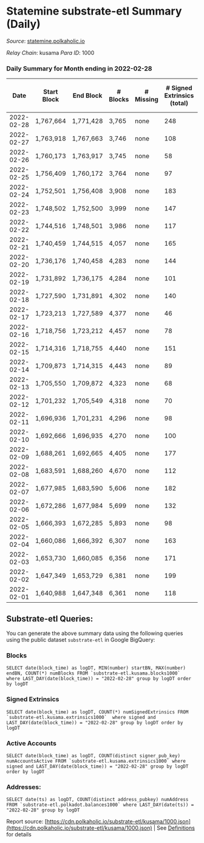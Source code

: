 # Statemine substrate-etl Summary (Daily)

_Source_: [statemine.polkaholic.io](https://statemine.polkaholic.io)

*Relay Chain*: kusama
*Para ID*: 1000



### Daily Summary for Month ending in 2022-02-28


| Date | Start Block | End Block | # Blocks | # Missing | # Signed Extrinsics (total) | # Active Accounts | # Addresses with Balances | # Events | # Transfers | # XCM Transfers In | # XCM Transfers Out |
| ---- | ----------- | --------- | -------- | --------- | --------------------------- | ----------------- | ------------------------- | -------- | ----------- | ------------------ | ------------------- |
| 2022-02-28 | 1,767,664 | 1,771,428 | 3,765 | none  | 248 | 25 | 20,895 | 10,115 | 1,631 ($214,792.20) | 13 ($104.22) | 8 ($559,586.45) |
| 2022-02-27 | 1,763,918 | 1,767,663 | 3,746 | none  | 108 | 30 | 20,869 | 9,573 | 1,550 ($759,192.88) | 19 ($228.18) | 18 ($22,152.09) |
| 2022-02-26 | 1,760,173 | 1,763,917 | 3,745 | none  | 58 | 27 | 20,847 | 8,703 | 938 ($372,796.42) | 9 ($56.49) | 9 ($16,259.81) |
| 2022-02-25 | 1,756,409 | 1,760,172 | 3,764 | none  | 97 | 40 | 20,837 | 15,066 | 2,632 ($542,659.56) | 12 ($537.00) | 15 ($45,529.72) |
| 2022-02-24 | 1,752,501 | 1,756,408 | 3,908 | none  | 183 | 54 |  | 17,749 | 2,292 ($494,739.29) | 24 ($2,447.63) | 28 ($58,440.71) |
| 2022-02-23 | 1,748,502 | 1,752,500 | 3,999 | none  | 147 | 64 | 19,553 | 10,679 | 1,945 ($145,333.53) | 19 ($996.96) | 21 ($55,402.90) |
| 2022-02-22 | 1,744,516 | 1,748,501 | 3,986 | none  | 117 | 53 | 19,524 | 10,196 | 1,709 ($144,705.53) | 9 ($180.88) | 23 ($39,003.44) |
| 2022-02-21 | 1,740,459 | 1,744,515 | 4,057 | none  | 165 | 54 | 19,506 | 10,631 | 1,827 ($305,280.62) | 16 ($2,954.72) | 19 ($123,338.63) |
| 2022-02-20 | 1,736,176 | 1,740,458 | 4,283 | none  | 144 | 64 | 19,488 | 10,950 | 1,740 ($248,385.48) | 17 ($95.61) | 23 ($93,617.24) |
| 2022-02-19 | 1,731,892 | 1,736,175 | 4,284 | none  | 101 | 43 | 19,469 | 10,531 | 1,491 ($97,356.83) | 12 ($66.08) | 27 ($42,075.57) |
| 2022-02-18 | 1,727,590 | 1,731,891 | 4,302 | none  | 140 | 50 | 19,454 | 11,255 | 1,928 ($135,914.80) | 20 ($456.19) | 27 ($79,804.20) |
| 2022-02-17 | 1,723,213 | 1,727,589 | 4,377 | none  | 46 | 19 |  | 9,783 | 794 ($10,760.48) | 5 ($2,677.28) | 9 ($36,618.55) |
| 2022-02-16 | 1,718,756 | 1,723,212 | 4,457 | none  | 78 | 29 | 19,412 | 10,776 | 1,401 ($5,590.08) | 17 ($8,715.24) | 6 ($1,928.11) |
| 2022-02-15 | 1,714,316 | 1,718,755 | 4,440 | none  | 151 | 39 | 19,384 | 12,669 | 1,883 ($2,395.34) | 6 ($207.94) | 7 ($22.99) |
| 2022-02-14 | 1,709,873 | 1,714,315 | 4,443 | none  | 89 | 21 | 19,160 | 10,561 | 1,150 ($36,140.06) | 4 ($7.50) |   |
| 2022-02-13 | 1,705,550 | 1,709,872 | 4,323 | none  | 68 | 25 | 19,145 | 10,184 | 1,165 ($29,781.34) | 3 ($20.31) |   |
| 2022-02-12 | 1,701,232 | 1,705,549 | 4,318 | none  | 70 | 29 | 19,126 | 10,352 | 1,299 ($128,427.71) | 12 ($152.56) |   |
| 2022-02-11 | 1,696,936 | 1,701,231 | 4,296 | none  | 98 | 47 | 19,110 | 10,700 | 1,529 ($83,321.37) | 12 ($87.22) |   |
| 2022-02-10 | 1,692,666 | 1,696,935 | 4,270 | none  | 100 | 39 | 19,102 | 10,528 | 1,439 ($39,150.36) | 11 ($9,867.43) |   |
| 2022-02-09 | 1,688,261 | 1,692,665 | 4,405 | none  | 177 | 60 | 19,082 | 12,100 | 2,237 ($232,208.52) | 29 ($172.00) |   |
| 2022-02-08 | 1,683,591 | 1,688,260 | 4,670 | none  | 112 | 38 | 19,058 | 11,679 | 1,630 ($280,782.81) | 24 ($554.23) |   |
| 2022-02-07 | 1,677,985 | 1,683,590 | 5,606 | none  | 182 | 46 | 19,031 | 14,507 | 2,381 ($124,351.92) | 11 ($2,150.78) |   |
| 2022-02-06 | 1,672,286 | 1,677,984 | 5,699 | none  | 132 | 52 | 19,005 | 14,173 | 2,044 ($33,724.46) | 10 ($41.18) |   |
| 2022-02-05 | 1,666,393 | 1,672,285 | 5,893 | none  | 98 | 47 | 18,986 | 14,055 | 1,707 ($114,558.37) | 17 ($84.10) |   |
| 2022-02-04 | 1,660,086 | 1,666,392 | 6,307 | none  | 163 | 47 | 18,966 | 15,843 | 2,307 ($252,241.37) | 15 ($258.99) | 5 ($7,468.31) |
| 2022-02-03 | 1,653,730 | 1,660,085 | 6,356 | none  | 171 | 56 | 18,937 | 16,063 | 2,356 ($62,078.37) | 25 ($208.47) |   |
| 2022-02-02 | 1,647,349 | 1,653,729 | 6,381 | none  | 199 | 66 | 18,907 | 16,708 | 2,817 ($464,562.27) | 29 ($1,048.35) |   |
| 2022-02-01 | 1,640,988 | 1,647,348 | 6,361 | none  | 118 | 45 | 18,879 | 15,378 | 1,965 ($312,513.94) | 26 ($181.84) |   |

## Substrate-etl Queries:
You can generate the above summary data using the following queries using the public dataset `substrate-etl` in Google BigQuery:


### Blocks
```
SELECT date(block_time) as logDT, MIN(number) startBN, MAX(number) endBN, COUNT(*) numBlocks FROM `substrate-etl.kusama.blocks1000`  where LAST_DAY(date(block_time)) = "2022-02-28" group by logDT order by logDT
```


### Signed Extrinsics
```
SELECT date(block_time) as logDT, COUNT(*) numSignedExtrinsics FROM `substrate-etl.kusama.extrinsics1000`  where signed and LAST_DAY(date(block_time)) = "2022-02-28" group by logDT order by logDT
```


### Active Accounts
```
SELECT date(block_time) as logDT, COUNT(distinct signer_pub_key) numAccountsActive FROM `substrate-etl.kusama.extrinsics1000` where signed and LAST_DAY(date(block_time)) = "2022-02-28" group by logDT order by logDT
```


### Addresses:
```
SELECT date(ts) as logDT, COUNT(distinct address_pubkey) numAddress FROM `substrate-etl.polkadot.balances1000` where LAST_DAY(date(ts)) = "2022-02-28" group by logDT
```



Report source: [https://cdn.polkaholic.io/substrate-etl/kusama/1000.json](https://cdn.polkaholic.io/substrate-etl/kusama/1000.json) | See [Definitions](/DEFINITIONS.md) for details
